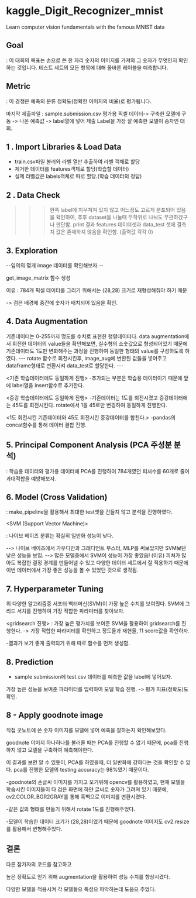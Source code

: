 # kaggle_Digit_Recognizer_mnist

Learn computer vision fundamentals with the famous MNIST data

 
## Goal

: 이 대회의 목표는 손으로 쓴 한 자리 숫자의 이미지를 가져와 그 숫자가 무엇인지 확인하는 것입니다.
테스트 세트의 모든 항목에 대해 올바른 레이블을 예측합니다.

## Metric

: 이 경쟁은 예측의 분류 정확도(정확한 이미지의 비율)로 평가됩니다.
 
마지막 제출파일 : sample.submission.csv
평가용 픽셀 데이터-> 구축한 모델에 구동 -> 나온 예측값 -> label열에 넣어 제출
Label을 가장 잘 예측한 모델이 승자인 대회.

## 1 . Import Libraries & Load Data
- train.csv파일 불러와 라벨 열만 추출하여 라벨 객체로 할당
- 제거한 데이터를 features객체로 할당(학습할 데이터)
- 실제 라벨값은 labels객체로 따로 할당.(학습 데이터의 정답)

## 2 . Data Check

>>> 한쪽 label에 치우쳐져 있지 않고 어느정도 고르게 분포되어 있음을 확인하여, 추후 dataset을 나눌때 무작위로 나눠도 무관하겠구나 판단함.
>>>print 결과 features 데이터셋과 data_test 셋에 결측치 값은 존재하지 않음을 확인함. (출력값 각각 0)

## 3. Exploration 

--임의의 몇개 image 데이터를 확인해보자.--
 
get_image_matrix 함수 생성

이유 : 784개 픽셀 데이터를 그리기 위해서는 (28,28) 크기로 재형성해줘야 하기 때문

-> 검은 배경에 중간에 숫자가 배치되어 있음을 확인.

## 4. Data Augmentation 

기존데이터는 0-255까지 명도를 수치로 표현한 행렬데이터다.
data augmentation에서 회전한 데이터의 value들을 확인해보면, 실수형의 소숫값으로 형성되어있기 때문에 기존데이터도 1도만 변화해주는 과정을 진행하여 동일한 형태의 value를 구성하도록 하였다.
--- rotate 함수로 회전시킨후, image_aug에 변환된 값들을 넣어주고 dataframe형태로 변환시켜 data_test로 할당한다. ---

 
<기존 학습데이터에도 동일하게 진행>
-추가되는 부분은 학습용 데이터이기 때문에 앞에 label열을 insert함수로 추가한다.


<증강 학습데이터에도 동일하게 진행>
-기존데이터는 1도를 회전시켰고 증강데이터에는 45도를 회전시킨다. rotate에서 1을 45로만 변경하여 동일하게 진행한다.

<1도 회전시킨 기존데이터와 45도 회전시킨 증강데이터를 합친다.>
-pandas의 concat함수를 통해 데이터 결합 진행.

##   5. Principal Component Analysis  (PCA 주성분 분석)

: 학습용 데이터와 평가용 데이터에  PCA를 진행하여 784개였던 피처수를 60개로 줄여 과대적합을 예방해보자.

##  6. Model (Cross Validation)

: make_pipeline을 활용해서 최대한 test셋을 건들지 않고 분석을 진행하였다.

<SVM (Support Vector Machine)>

<RandomForestClassifier>
 
<KNeighborsClassifier>
 
<GaussianNB> : 나이브 베이즈 분류는 확실히 일반화 성능이 낮다.
 
<GradientBoostingClassifier>
 
<MLPClassifier>
 
--> 나이브 베이즈에서 가우디안과 그래디언트 부스터, MLP를 써보았지만 SVM보단 낮은 성능을 보임.
--> 많은 모델중에서 SVM이 성능이 가장 좋았음!
(이유)
피처가 많아도 복잡한 결정 경계를 만들어낼 수 있고 다양한 데이터 세트에서 잘 적용하기 때문에 이번 데이터에서 가장 좋은 성능을 볼 수 있었던 것으로 생각됨.
 
##  7. Hyperparameter Tuning

위 다양한 알고리즘중 서포터 백터머신(SVM)이 가장 높은 수치를 보여줬다.
SVM에 그리드 서치를 진행하여 가장 적합한 파라미터를 찾아보자.
 
<gridsearch 진행>
: 가장 높은 평가치를 보여준 SVM을 활용하여 gridsearch를 진행한다.
-> 가장 적합한 파라미터를 확인하고 정도율과 재현율, f1 score값을 확인하자.
 
-결과가 보기 좋게 출력되기 위해 따로 함수를 먼저 생성함.
 
## 8. Prediction

- sample submission에 test.csv 데이터를 예측한 값을 label에 넣어보자.
 
가장 높은 성능을 보여준 파라미터를 입력하여 모델 학습 진행. -> 평가 지표(정확도)도 확인.

##  8 - Apply goodnote image 

직접 굿노트에 쓴 숫자 이미지를 모델에 넣어 예측을 잘하는지 확인해보았다.
 
goodnote 이미지 하나하나를 불러올 때는 PCA를 진행할 수 없기 때문에, pca를 진행하지 않고 모델을 구축하여 예측해야한다.
 
이 결과를 보면 알 수 있듯이, PCA를 하였을때, 더 일반화에 강하다는 것을 확인할 수 있다. pca를 진행한 모델의 testing accuracy는 98%였기 때문이다.

-goodnote의 손글씨 이미지를 가지고 오기위해 opencv를 활용하였고,
현재 모델을 학습시킨 이미지들이 다 검은 화면에 하얀 글씨로 숫자가 그려져 있기 때문에,
cv2.COLOR_BGR2GRAY를 통해 흑백으로 이미지를 변환시켰다.
 
-같은 값의 형태를 만들기 위해서 rotate 1도를 진행해주었다.
 
-모델이 학습한 데이터 크기가 (28,28)이었기 때문에 goodnote 이미지도 cv2.resize를 활용해서 변형해주었다.
 
 
## 결론

다른 참가자의 코드를 참고하고

높은 정확도르 얻기 위해 augmentation을 활용하여 성능 수치를 향상시켰다.

다양한 모델을 적용시켜 각 모델들으 특성으 파악하는데 도움으 주었다.
